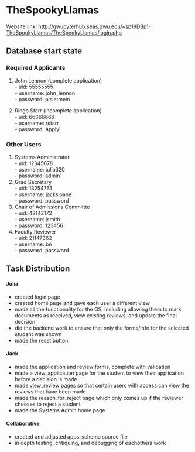 # TheSpookyLlamas

Website link: <http://gwupyterhub.seas.gwu.edu/~sp19DBp1-TheSpookyLlamas/TheSpookyLlamas/login.php>


## Database start state
### Required Applicants
  1. John Lennon (complete application)\
    - uid: 55555555\
    - username: john_lennon\
    - password: plsletmein
    
  2. Ringo Starr (incomplete application)\
    - uid: 66666666\
    - username: rstarr\
    - password: Apply!
    
### Other Users
  1. Systems Administrator\
    - uid: 12345678\
    - username: julia320\
    - password: admin1
  2. Grad Secretary\
    - uid: 13254761\
    - username: jacksloane\
    - password: password
  3. Chair of Admissions Committte\
    - uid: 42142172\
    - username: jsmith\
    - password: 123456
  4. Faculty Reviewer\
    - uid: 21147362\
    - username: bn\
    - password: password
    

## Task Distribution
#### Julia
  * created login page
  * created home page and gave each user a different view
  * made all the functionality for the GS, including allowing them to mark documents as received, view existing reviews, and update the final decision
  * did the backend work to ensure that only the forms/info for the selected student was shown
  * made the reset button
  
#### Jack
  * made the application and review forms, complete with validation
  * made a view_application page for the student to view their application before a decision is made
  * made view_review pages so that certain users with access can view the reviews that have been made
  * made the reason_for_reject page which only comes up if the reviewer chooses to reject a student
  * made the Systems Admin home page
  
#### Collaborative
  * created and adjusted apps_schema source file
  * in depth testing, critiquing, and debugging of eachothers work
